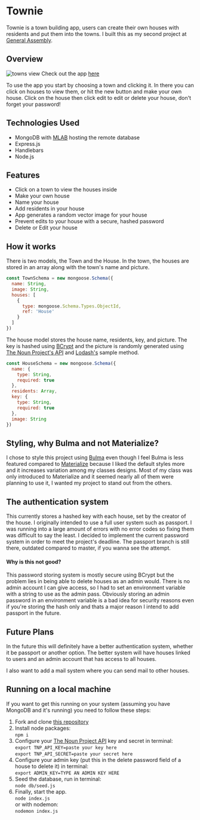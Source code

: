 # Townie

Townie is a town building app, users can create their own houses with residents and put them into the towns. I built this as my second project at [General Assembly](https://generalassemb.ly/).

## Overview
![towns view](https://i.imgur.com/aZKJlBB.jpg)
Check out the app [here](https://townie-project.herokuapp.com/)


To use the app you start by choosing a town and clicking it. In there you can click on houses to view them, or hit the new button and make your own house. Click on the house then click edit to edit or delete your house, don't forget your password!

## Technologies Used
* MongoDB with [MLAB](https://mlab.com/) hosting the remote database
* Express.js
* Handlebars
* Node.js

## Features
* Click on a town to view the houses inside
* Make your own house
* Name your house
* Add residents in your house
* App generates a random vector image for your house
* Prevent edits to your house with a secure, hashed password
* Delete or Edit your house 

## How it works

There is two models, the Town and the House.
In the town, the houses are stored in an array along with the town's name and picture.
```javascript
const TownSchema = new mongoose.Schema({
  name: String,
  image: String,
  houses: [
    {
      type: mongoose.Schema.Types.ObjectId,
      ref: 'House'
    }
  ]
})
```
The house model stores the house name, residents, key, and picture. The key is hashed using [BCrypt](https://www.npmjs.com/package/bcrypt-nodejs) and the picture is randomly generated using [The Noun Project's API](http://api.thenounproject.com/) and [Lodash's](https://lodash.com/) sample method. 
```javascript 
const HouseSchema = new mongoose.Schema({
  name: {
    type: String,
    required: true
  },
  residents: Array,
  key: {
    type: String,
    required: true
  },
  image: String
})
```

## Styling, why Bulma and not Materialize?

I chose to style this project using [Bulma](https://bulma.io/) even though I feel Bulma is less featured compared to [Materialize](http://materializecss.com/) because I liked the default styles more and it increases variation among my classes designs. Most of my class was only introduced to Materialize and it seemed nearly all of them were planning to use it, I wanted my project to stand out from the others.

## The authentication system
This currently stores a hashed key with each house, set by the creator of the house. I originally intended to use a full user system such as passport. I was running into a large amount of errors with no error codes so fixing them was difficult to say the least. I decided to implement the current password system in order to meet the project's deadline. The passport branch is still there, outdated compared to master, if you wanna see the attempt.

#### Why is this not good?
This password storing system is mostly secure using BCrypt but the problem lies in being able to delete houses as an admin would. There is no admin account I can give access, so I had to set an environment variable with a string to use as the admin pass. Obviously storing an admin password in an environment variable is a bad idea for security reasons even if you're storing the hash only and thats a major reason I intend to add passport in the future.

## Future Plans

In the future this will definitely have a better authentication system, whether it be passport or another option. The better system will have houses linked to users and an admin account that has access to all houses.

I also want to add a mail system where you can send mail to other houses.

## Running on a local machine
If you want to get this running on your system (assuming you have MongoDB and it's running) you need to follow these steps: 
1. Fork and clone [this repository](https://github.com/BrandonS8/project-2/)
2. Install node packages:  
`npm i`
3. Configure your [The Noun Project API](http://api.thenounproject.com/) key and secret in terminal:  
` export TNP_API_KEY=paste your key here `  
`export TNP_API_SECRET=paste your secret here `  
4. Configure your admin key (put this in the delete password field of a house to delete it) in terminal:  
`export ADMIN_KEY=TYPE AN ADMIN KEY HERE `  
5. Seed the database, run in terminal:  
`node db/seed.js`  
6. Finally, start the app.  
`node index.js`  
or with nodemon:  
`nodemon index.js`
 

